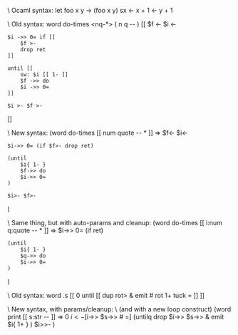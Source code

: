 \ Ocaml syntax:
let foo x y ->
	(foo x y)
	sx <- x + 1
	<- y + 1

\ Old syntax:
word do-times <nq-*> ( n q -- ) [[
	$f <- $i <-

	$i ->> 0= if [[
		$f >-
		drop ret
	]]

	until [[
		sw: $i [[ 1- ]]
		$f ->> do
		$i ->> 0=
	]]

	$i >- $f >-
]]

\ New syntax:
(word do-times [[ num quote -- * ]] =>
    $f<- $i<-

    $i->> 0= (if $f>- drop ret)

    (until
        $i{ 1- }
        $f->> do
        $i->> 0=
    )

    $i>- $f>-
)

\ Same thing, but with auto-params and cleanup:
(word do-times [[ i:num q:quote -- * ]] =>
    $i->> 0= (if ret)

    (until
        $i{ 1- }
        $q->> do
        $i->> 0=
    )
)

\ Old syntax:
word .s <s- > [[
	0 until [[
		dup rot> & emit
		# rot 1+ tuck =
	]]
]]

\ New syntax, with params/cleanup:
\ (and with a new loop construct)
(word print [[ s:str -- ]] =>
	0 $i<-
	[$i->> $s->> # =] (untilq
		drop
		$i->> $s->> & emit
		$i{ 1+ }
	)
	$i>>-
)
